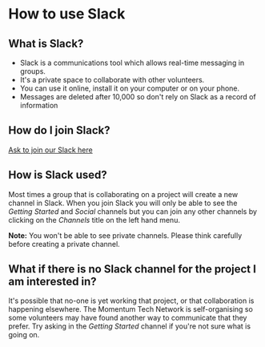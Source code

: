 # How to use Slack

## What is Slack?
* Slack is a communications tool which allows real-time messaging in groups. 
* It's a private space to collaborate with other volunteers.
* You can use it online, install it on your computer or on your phone. 
* Messages are deleted after 10,000 so don't rely on Slack as a record of information

## How do I join Slack?
[Ask to join our Slack here](https://airtable.com/shr3hv8nJBYerUHhC)

## How is Slack used?
Most times a group that is collaborating on a project will create a new channel in Slack. When you join Slack you will only be able to see the *Getting Started* and *Social* channels but you can join any other channels by clicking on the *Channels* title on the left hand menu. 

**Note:** You won't be able to see private channels. Please think carefully before creating a private channel. 

## What if there is no Slack channel for the project I am interested in?
It's possible that no-one is yet working that project, or that collaboration is happening elsewhere. The Momentum Tech Network is self-organising so some volunteers may have found another way to communicate that they prefer. Try asking in the *Getting Started* channel if you're not sure what is going on. 

